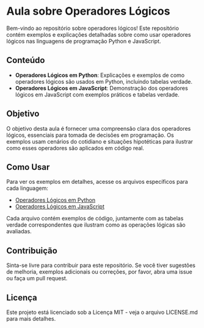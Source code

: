 
# Aula sobre Operadores Lógicos

Bem-vindo ao repositório sobre operadores lógicos! Este repositório contém exemplos e explicações detalhadas sobre como usar operadores lógicos nas linguagens de programação Python e JavaScript.

## Conteúdo

- **Operadores Lógicos em Python**: Explicações e exemplos de como operadores lógicos são usados em Python, incluindo tabelas verdade.
- **Operadores Lógicos em JavaScript**: Demonstração dos operadores lógicos em JavaScript com exemplos práticos e tabelas verdade.

## Objetivo

O objetivo desta aula é fornecer uma compreensão clara dos operadores lógicos, essenciais para tomada de decisões em programação. Os exemplos usam cenários do cotidiano e situações hipotéticas para ilustrar como esses operadores são aplicados em código real.

## Como Usar

Para ver os exemplos em detalhes, acesse os arquivos específicos para cada linguagem:
- [Operadores Lógicos em Python](Operadores_Logicos_em_Python.md)
- [Operadores Lógicos em JavaScript](Operadores_Logicos_em_JavaScript.md)

Cada arquivo contém exemplos de código, juntamente com as tabelas verdade correspondentes que ilustram como as operações lógicas são avaliadas.

## Contribuição

Sinta-se livre para contribuir para este repositório. Se você tiver sugestões de melhoria, exemplos adicionais ou correções, por favor, abra uma issue ou faça um pull request.

## Licença

Este projeto está licenciado sob a Licença MIT - veja o arquivo LICENSE.md para mais detalhes.
